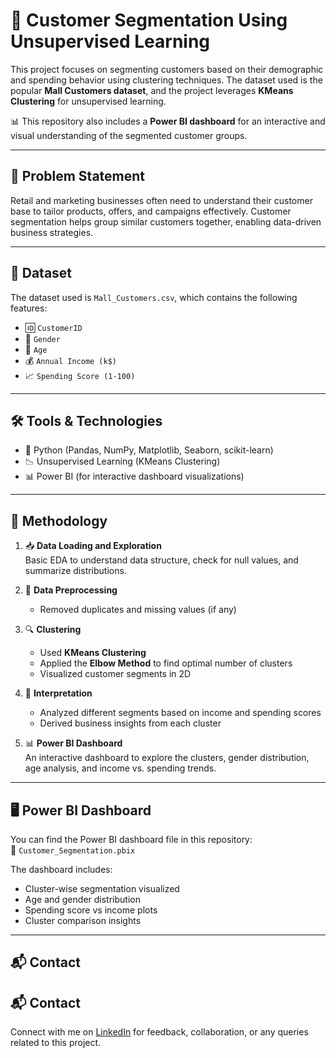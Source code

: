 # 🧠 Customer Segmentation Using Unsupervised Learning

This project focuses on segmenting customers based on their demographic and spending behavior using clustering techniques. The dataset used is the popular **Mall Customers dataset**, and the project leverages **KMeans Clustering** for unsupervised learning.

📊 This repository also includes a **Power BI dashboard** for an interactive and visual understanding of the segmented customer groups.

---

## 🧩 Problem Statement

Retail and marketing businesses often need to understand their customer base to tailor products, offers, and campaigns effectively. Customer segmentation helps group similar customers together, enabling data-driven business strategies.

---

## 📁 Dataset

The dataset used is `Mall_Customers.csv`, which contains the following features:

- 🆔 `CustomerID`
- 🚻 `Gender`
- 👤 `Age`
- 💰 `Annual Income (k$)`
- 📈 `Spending Score (1-100)`

---

## 🛠️ Tools & Technologies

- 🐍 Python (Pandas, NumPy, Matplotlib, Seaborn, scikit-learn)
- 📉 Unsupervised Learning (KMeans Clustering)
- 📊 Power BI (for interactive dashboard visualizations)

---

## 📌 Methodology

1. 📥 **Data Loading and Exploration**  
   Basic EDA to understand data structure, check for null values, and summarize distributions.

2. 🧹 **Data Preprocessing**  
   - Removed duplicates and missing values (if any)  

3. 🔍 **Clustering**  
   - Used **KMeans Clustering**  
   - Applied the **Elbow Method** to find optimal number of clusters  
   - Visualized customer segments in 2D

4. 🧠 **Interpretation**  
   - Analyzed different segments based on income and spending scores  
   - Derived business insights from each cluster

5. 📊 **Power BI Dashboard**  
   An interactive dashboard to explore the clusters, gender distribution, age analysis, and income vs. spending trends.

---

## 🖥️ Power BI Dashboard

You can find the Power BI dashboard file in this repository:  
📁 `Customer_Segmentation.pbix`

The dashboard includes:
- Cluster-wise segmentation visualized
- Age and gender distribution
- Spending score vs income plots
- Cluster comparison insights

---

## 📬 Contact

## 📬 Contact

Connect with me on [LinkedIn](https://www.linkedin.com/in/mufti-jazim-8326a4342/) for feedback, collaboration, or any queries related to this project.


